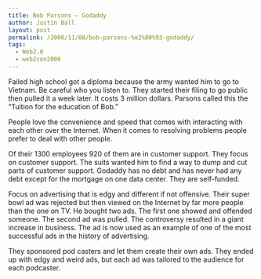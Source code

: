 ```yaml
---
title: Bob Parsons – Godaddy
author: Justin Ball
layout: post
permalink: /2006/11/08/bob-parsons-%e2%80%93-godaddy/
tags:
  - Web2.0
  - web2con2006
---
```


Failed high school got a diploma because the army wanted him to go to Vietnam. Be careful who you listen to. They started their filing to go public then pulled it a week later. It costs 3 million dollars. Parsons called this the “Tuition for the education of Bob.”

People love the convenience and speed that comes with interacting with each other over the Internet. When it comes to resolving problems people prefer to deal with other people.

Of their 1300 employees 920 of them are in customer support. They focus on customer support. The suits wanted him to find a way to dump and cut parts of customer support. Godaddy has no debt and has never had any debt except for the mortgage on one data center. They are self-funded.

Focus on advertising that is edgy and different if not offensive. Their super bowl ad was rejected but then viewed on the Internet by far more people than the one on TV. He bought two ads. The first one showed and offended someone. The second ad was pulled. The controversy resulted in a giant increase in business. The ad is now used as an example of one of the most successful ads in the history of advertising.

They sponsored pod casters and let them create their own ads. They ended up with edgy and weird ads, but each ad was tailored to the audience for each podcaster.